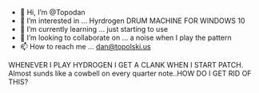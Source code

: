 - 👋 Hi, I’m @Topodan
- 👀 I’m interested in ... Hyrdrogen DRUM MACHINE FOR WINDOWS 10
- 🌱 I’m currently learning ... just starting to use
- 💞️ I’m looking to collaborate on ... a noise when I play the pattern
- 📫 How to reach me ... dan@topolski.us

<!---
Topodan/Topodan is a ✨ special ✨ repository because its `README.md` (this file) appears on your GitHub profile.
You can click the Preview link to take a look at your changes.
--->
WHENEVER I PLAY HYDROGEN I GET A CLANK WHEN I START PATCH. Almost sunds like a cowbell on every quarter note..HOW DO I GET RID OF THIS?
